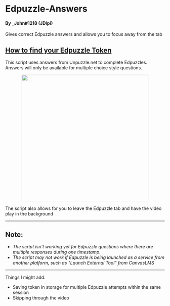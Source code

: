 # Edpuzzle-Answers
#### By _John#1218 (JDipi)

Gives correct Edpuzzle answers and allows you to focus away from the tab

## [How to find your Edpuzzle Token](https://github.com/JDipi/Edpuzzle-Answers/blob/main/How%20to%20get%20your%20token.md)

This script uses answers from Unpuzzle.net to complete Edpuzzles. Answers will only be available for multiple choice style questions.

<p align="center">
<img src="https://user-images.githubusercontent.com/48573618/192155345-35dbef4e-a6a3-4495-bb92-77c5cc0cf99b.png" width="400"/>
</p>

The script also allows for you to leave the Edpuzzle tab and have the video play in the background

___

## Note:
 - *The script isn't working yet for Edpuzzle questions where there are multiple responses during one timestamp.*
 - *The script may not work if Edpuzzle is being launched as a service from another platform, such as "Launch External Tool" from CanvasLMS*
___
Things I might add:
  - Saving token in storage for multiple Edpuzzle attempts within the same session
  - Skipping through the video
